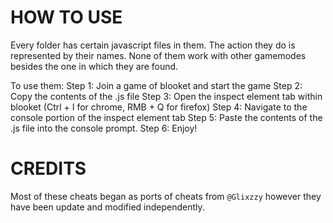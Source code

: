 # HOW TO USE

Every folder has certain javascript files in them. The action they do is represented by their names. 
None of them work with other gamemodes besides the one in which they are found.

To use them:
Step 1: Join a game of blooket and start the game
Step 2: Copy the contents of the .js file
Step 3: Open the inspect element tab within blooket (Ctrl + I for chrome, RMB + Q for firefox)
Step 4: Navigate to the console portion of the inspect element tab
Step 5: Paste the contents of the .js file into the console prompt.
Step 6: Enjoy!

# CREDITS

Most of these cheats began as ports of cheats from ```@Glixzzy``` however they have been update and modified independently.
